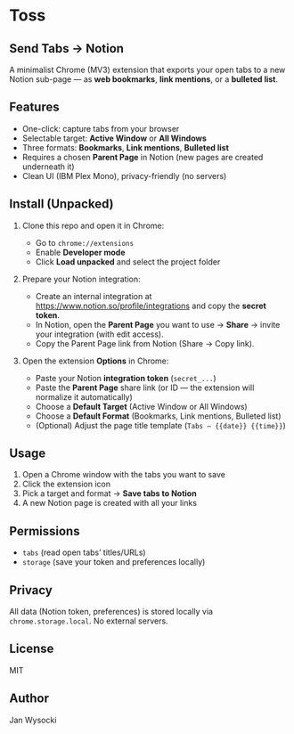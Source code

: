 # Toss

## Send Tabs → Notion
A minimalist Chrome (MV3) extension that exports your open tabs to a new Notion sub-page — as **web bookmarks**, **link mentions**, or a **bulleted list**.

## Features
- One-click: capture tabs from your browser
- Selectable target: **Active Window** or **All Windows**
- Three formats: **Bookmarks**, **Link mentions**, **Bulleted list**
- Requires a chosen **Parent Page** in Notion (new pages are created underneath it)
- Clean UI (IBM Plex Mono), privacy-friendly (no servers)

## Install (Unpacked)
1. Clone this repo and open it in Chrome:
   - Go to `chrome://extensions`
   - Enable **Developer mode**
   - Click **Load unpacked** and select the project folder

2. Prepare your Notion integration:
   - Create an internal integration at https://www.notion.so/profile/integrations and copy the **secret token**.
   - In Notion, open the **Parent Page** you want to use → **Share** → invite your integration (with edit access).
   - Copy the Parent Page link from Notion (Share → Copy link).

3. Open the extension **Options** in Chrome:
   - Paste your Notion **integration token** (`secret_...`)
   - Paste the **Parent Page** share link (or ID — the extension will normalize it automatically)
   - Choose a **Default Target** (Active Window or All Windows)
   - Choose a **Default Format** (Bookmarks, Link mentions, Bulleted list)
   - (Optional) Adjust the page title template (`Tabs – {{date}} {{time}}`)

## Usage
1) Open a Chrome window with the tabs you want to save
2) Click the extension icon
3) Pick a target and format → **Save tabs to Notion**
4) A new Notion page is created with all your links

## Permissions
- `tabs` (read open tabs’ titles/URLs)
- `storage` (save your token and preferences locally)

## Privacy
All data (Notion token, preferences) is stored locally via `chrome.storage.local`. No external servers.

## License
MIT

## Author
Jan Wysocki
